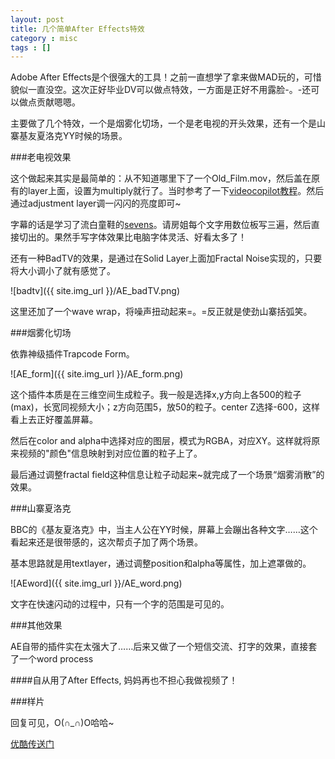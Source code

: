 ```yaml
---
layout: post
title: 几个简单After Effects特效
category : misc
tags : []
---
```


Adobe After Effects是个很强大的工具！之前一直想学了拿来做MAD玩的，可惜貌似一直没空。这次正好毕业DV可以做点特效，一方面是正好不用露脸-。-还可以做点贡献嗯嗯。

主要做了几个特效，一个是烟雾化切场，一个是老电视的开头效果，还有一个是山寨基友夏洛克YY时候的场景。

###老电视效果

这个做起来其实是最简单的：从不知道哪里下了一个Old_Film.mov，然后盖在原有的layer上面，设置为multiply就行了。当时参考了一下[videocopilot教程](http://www.videocopilot.net/tutorials/old_film_look/)。然后通过adjustment layer调一闪闪的亮度即可~

字幕的话是学习了流白童鞋的[sevens](http://v.youku.com/v_show/id_XMzI0NDM5NzI4.html)。请房姐每个文字用数位板写三遍，然后直接切出的。果然手写字体效果比电脑字体灵活、好看太多了！

还有一种BadTV的效果，是通过在Solid Layer上面加Fractal Noise实现的，只要将大小调小了就有感觉了。

![badtv]({{ site.img_url }}/AE_badTV.png)

这里还加了一个wave wrap，将噪声扭动起来=。=反正就是使劲山寨括弧笑。

###烟雾化切场

依靠神级插件Trapcode Form。

![AE_form]({{ site.img_url }}/AE_form.png)

这个插件本质是在三维空间生成粒子。我一般是选择x,y方向上各500的粒子(max)，长宽同视频大小；z方向范围5，放50的粒子。center Z选择-600，这样看上去正好覆盖屏幕。

然后在color and alpha中选择对应的图层，模式为RGBA，对应XY。这样就将原来视频的"颜色"信息映射到对应位置的粒子上了。

最后通过调整fractal field这种信息让粒子动起来~就完成了一个场景“烟雾消散”的效果。

###山寨夏洛克

BBC的《基友夏洛克》中，当主人公在YY时候，屏幕上会蹦出各种文字……这个看起来还是很带感的，这次帮贞子加了两个场景。

基本思路就是用textlayer，通过调整position和alpha等属性，加上遮罩做的。

![AEword]({{ site.img_url }}/AE_word.png)

文字在快速闪动的过程中，只有一个字的范围是可见的。

###其他效果

AE自带的插件实在太强大了……后来又做了一个短信交流、打字的效果，直接套了一个word process

####自从用了After Effects, 妈妈再也不担心我做视频了！

###样片

回复可见，O(∩_∩)O哈哈~

[优酷传送门](http://v.youku.com/v_show/id_XMzc0MTQyMjE2.html)
